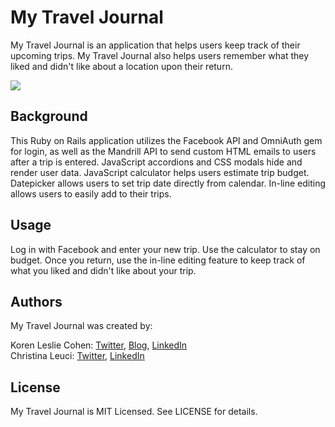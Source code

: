 # My Travel Journal

My Travel Journal is an application that helps users keep track of their upcoming trips. My Travel Journal also helps users remember what they liked and didn't like about a location upon their return.

<a href="http://mytraveljournal.me" target="_blank"><img src="http://www.korenlc.com/wp-content/uploads/2014/06/mytraveljournal-1024x570.png"></a>

## Background

This Ruby on Rails application utilizes the Facebook API and OmniAuth gem for login, as well as the Mandrill API to send custom HTML emails to users after a trip is entered. JavaScript accordions and CSS modals hide and render user data. JavaScript calculator helps users estimate trip budget. Datepicker allows users to set trip date directly from calendar. In-line editing allows users to easily add to their trips.

## Usage

Log in with Facebook and enter your new trip. Use the calculator to stay on budget. Once you return, use the in-line editing feature to keep track of what you liked and didn't like about your trip.

## Authors

My Travel Journal was created by:

Koren Leslie Cohen: <a href="http://twitter.com/korenlc" target="_blank">Twitter</a>, <a href="http://korenlc.com" target="_blank">Blog</a>, <a href="http://linkedin.com/pub/koren-leslie-cohen/26/178/726/" target="_blank">LinkedIn</a><br>
Christina Leuci: <a href="http://twitter.com/christinaleuci" target="_blank">Twitter</a>, <a href="http://linkedin.com/pub/christina-leuci/78/756/a57" target="_blank">LinkedIn</a><br> 

## License

My Travel Journal is MIT Licensed. See LICENSE for details.